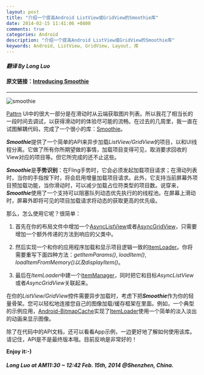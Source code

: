 ```yaml
---
layout: post
title: "介绍一个提高Android ListView或GridView的Smoothie库"
date: 2014-02-15 11:41:06 +0800
comments: true
categories: Android
description: "介绍一个提高Android ListView或GridView的Smoothie库"
keywords: Android, ListView, GridView, Layout, 库
---
```


#### ***翻译 By Long Luo***

#### 原文链接：[Introducing Smoothie](http://lucasr.org/2013/01/06/introducing-smoothie/)
-----

![smoothie](http://blogresource.qiniudn.com/2014/Android/smoothie.png)

[Pattrn](http://pattrnapp.com/) UI中的很大一部分是在滑动时从云端获取图片列表。所以我花了相当长的一段时间去调试，以获得滑动时的体验尽可能的流畅。在过去的几周里，我一直在试图解耦代码，完成了一个很小的库：[Smoothie](https://github.com/lucasr/smoothie)。

***Smoothie***提供了一个简单的API来异步加载*ListView/GridView*的项目，以和UI线程分离。它做了所有你所期望做的事情，加载项目变得可见，取消要求回收的View对应的项目等。但它所完成的还不止这些。

<!--more-->

***Smoothie***是**手势识别**：在Fling手势时，它会必须发起加载项目请求；在滑动列表时，当你的手指按下时，将会启用增量加载项目请求。此外，它支持当前屏幕外项目预加载功能，当你滑动时，可以减少加载占位符类型的项目数。说穿来，***Smoothie***使用了一个支持可以阻塞队列动态优先执行的的线程池。在屏幕上滑动时，屏幕外即将可见的项目加载请求将动态的获取更高的优先级。

那么，怎么使用它呢？很简单：

1. 首先在你的布局文件中增加一个[AsyncListView](https://github.com/lucasr/smoothie/blob/master/library/src/org/lucasr/smoothie/AsyncListView.java)或者[AsyncGridView](https://github.com/lucasr/smoothie/blob/master/library/src/org/lucasr/smoothie/AsyncGridView.java)，只需要增加一个额外传递的方法到响应的父类中。

2. 然后实现一个和你的应用程序加载和显示项目逻辑一致的[ItemLoader](https://github.com/lucasr/smoothie/blob/master/library/src/org/lucasr/smoothie/ItemLoader.java)。你将需要重写下面四种方法：*getItemParams()*, *loadItem()*, *loadItemFromMemory()*以及*displayItem()*。

3. 最后在*ItemLoader*中建一个[ItemManager](https://github.com/lucasr/smoothie/blob/master/library/src/org/lucasr/smoothie/ItemManager.java)，同时把它和目标*AsyncListView*或者*AsyncGridView*关联起来。

在你的*ListView/GridView*控件需要异步加载时，考虑下把***Smoothie***作为你的轻量骨架。您可以轻松地连接您自己的图像加载/缓存框架在里面。例如，一个典型的示例应用，[Android-BitmapCache](https://github.com/chrisbanes/Android-BitmapCache)实现了[ItemLoader](https://github.com/lucasr/smoothie/blob/master/samples/bitmap-cache/src/org/lucasr/smoothie/samples/bitmapcache/PatternsListLoader.java)使用一个简单的淡入淡出的动画来显示图像。

除了在代码中的API文档，还可以看看App示例，一边更好地了解如何使用该库。请记住，API是​不是最终版本哦。目前反响是非常好的！

**Enjoy it:-)**


#### ***Long Luo at AM11:30 ~ 12:42 Feb. 15th, 2014 @Shenzhen, China.***



